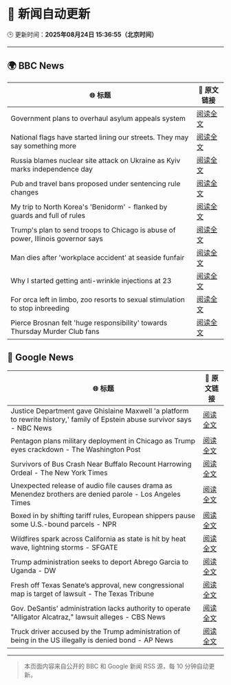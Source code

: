 # 🧠 新闻自动更新

🕒 更新时间：**2025年08月24日 15:36:55（北京时间）**

---

## 🌍 BBC News

| 🌐 标题 | 🔗 原文链接 |
|--------|-------------|
| Government plans to overhaul asylum appeals system | [阅读全文](https://www.bbc.com/news/articles/cg4xp4ywk47o?at_medium=RSS&at_campaign=rss) |
| National flags have started lining our streets. They may say something more | [阅读全文](https://www.bbc.com/news/articles/cx271162ee3o?at_medium=RSS&at_campaign=rss) |
| Russia blames nuclear site attack on Ukraine as Kyiv marks independence day | [阅读全文](https://www.bbc.com/news/articles/czxy2v9dzgxo?at_medium=RSS&at_campaign=rss) |
| Pub and travel bans proposed under sentencing rule changes | [阅读全文](https://www.bbc.com/news/articles/c5ypej14j2xo?at_medium=RSS&at_campaign=rss) |
| My trip to North Korea's 'Benidorm' - flanked by guards and full of rules | [阅读全文](https://www.bbc.com/news/articles/c707d1ez0kno?at_medium=RSS&at_campaign=rss) |
| Trump's plan to send troops to Chicago is abuse of power, Illinois governor says | [阅读全文](https://www.bbc.com/news/articles/cd7yperjxneo?at_medium=RSS&at_campaign=rss) |
| Man dies after 'workplace accident' at seaside funfair | [阅读全文](https://www.bbc.com/news/articles/c7vl9yn00g3o?at_medium=RSS&at_campaign=rss) |
| Why I started getting anti-wrinkle injections at 23 | [阅读全文](https://www.bbc.com/news/articles/cr5r1qyrl78o?at_medium=RSS&at_campaign=rss) |
| For orca left in limbo, zoo resorts to sexual stimulation to stop inbreeding | [阅读全文](https://www.bbc.com/news/articles/cedvp89jy4do?at_medium=RSS&at_campaign=rss) |
| Pierce Brosnan felt 'huge responsibility' towards Thursday Murder Club fans | [阅读全文](https://www.bbc.com/news/articles/cn47gkpywk2o?at_medium=RSS&at_campaign=rss) |

## 📰 Google News

| 🌐 标题 | 🔗 原文链接 |
|--------|-------------|
| Justice Department gave Ghislaine Maxwell 'a platform to rewrite history,' family of Epstein abuse survivor says - NBC News | [阅读全文](https://news.google.com/rss/articles/CBMizgFBVV95cUxOS2k4bkc3NVhMLUN2dVpGcnljTU5BbkZCcE5HMGEzV3dtRGFKa2xJYl84WktvdmppcWxzNF9OSEZTYklRTWpFdkxNbmEwQkUxM1dBSkt0b1ZkeTh0ZDM5RndUYUhvZ0E0Z1owbXdPT203VlR0b1FrRlc1OTRCSHh2cWlHLWJtamlYV1paak42aGs3b2NGMEVodXphb1I1WXFtcGFPelpiWVlKSVdxUWs3SXdVMVREcjNYUFdwcVZjeXR5UnVxZFdwUllEWlI0UdIBVkFVX3lxTFA3bk9SYmtGekNBU29PcEVpcW9MWlVGdzBYdWc5WjRfUU41T0Z2bTNBVTBxcWpuRUxoUDhvaTlYcWtCOFhHbnA1ajNSRHE1dXk4a0dNZWtB?oc=5) |
| Pentagon plans military deployment in Chicago as Trump eyes crackdown - The Washington Post | [阅读全文](https://news.google.com/rss/articles/CBMinwFBVV95cUxQQW5fNEk1QlNxYU5rOF9yMDYyTTY5a3YySElOQVZsR0dCTXhDakFhdVVMeDcwOGt1T2xGZnMwN00zRVdZeGdPaGpoT3FoOUlZeWJKMmVWckFka2hnd2Jpel80a1VpNlhsR2UyV0l4ZktIaVBSN2h0cFo0blVTQmdXNzhlZUNEell1blE3UF9JM01mN1FWTC1qM1FDNGk1a00?oc=5) |
| Survivors of Bus Crash Near Buffalo Recount Harrowing Ordeal - The New York Times | [阅读全文](https://news.google.com/rss/articles/CBMigAFBVV95cUxOQnZmV3gxY3Bid3M2OUQ1cWtqYjk3ZXp1N2JGM3F1WjZyeXl6eWQtUURwYXlPVlg3aUFDUVhjU0xQM3RJS2l3WlhyQmhlVFkyR1RwWWpkLUx5QVhvZGItQVRYOGc2UDloa3l4bGVZWVVjRkpraDc4aEItcVBGWW1ITQ?oc=5) |
| Unexpected release of audio file causes drama as Menendez brothers are denied parole - Los Angeles Times | [阅读全文](https://news.google.com/rss/articles/CBMikAFBVV95cUxQaUpMZVl2bXlpcFYzWE15NTdVV0R5Y2FfQlk3c29IaDJQeXJNbk9tNjNMV1NtazVLdUJCLWtPbF9EMlJfanY1Q3FfLWZ2Yy1Ka0JWUnUyVWMwV1FOcXFIQTIyeU5BbFpuckphVm5GMUtWM3NieHZhbDRZelpGOENTNkF0ZE5CeEZtanlDWllVbzc?oc=5) |
| Boxed in by shifting tariff rules, European shippers pause some U.S.-bound parcels - NPR | [阅读全文](https://news.google.com/rss/articles/CBMicEFVX3lxTFBpZl8wbnRzWjdnVW9YY2tCVGRHMEg3c19HLXY2cnRsTUYzRGgzenhYeWE3bk9zMGFLUUtMNjJ0SllHdkhBX0w4WkpUVFd6d0MwTlFmOUNwNXdZVkdON1BKWnBHSkh4NDV3Q3RDTmNCaGQ?oc=5) |
| Wildfires spark across California as state is hit by heat wave, lightning storms - SFGATE | [阅读全文](https://news.google.com/rss/articles/CBMimwFBVV95cUxOSFpEdEVRUXkwUU5QWVFHT2hzdndWaksxdTdYd0d4b1RGTVlubHVES3l0RTF5QXdQbTg5Q21Gb1BIM19FZGdHbFBHTEZzS2d3eFBrNWJtc2tqbXo1SGc2a3RoSV9ZREE2SnlsNFNMMjNDS2w2cS1aSmJ2TldJaUZvNGZrOHJGLTh1UVRzQVRMMFYwVFN4TWIxQ2ZfYw?oc=5) |
| Trump administration seeks to deport Abrego Garcia to Uganda - DW | [阅读全文](https://news.google.com/rss/articles/CBMimAFBVV95cUxQRjJrYjY4TEZYR19YS3ZfVFBzYlh4ckdleW5RTmtYUXdZX1FOZ2l2UjhQM01saC1QOEVwVFRHTkhqQzMzMkx1Njk4YjRVSGQ2dm1KeklnMmtYNEtpdTVUUzBBNnA2QXdHUUlVS1lvU2RlZDhCN1AyWkI0Z2dtVTQtMlg4eTVDVVJKd1dtamlIdy1sclpBZThCbtIBmAFBVV95cUxQMGgtMTdSQ2w1cmRyLUxvUF9zaklBQ3FCTjg4OVgzaW9hQ1VPZjQ2MUJVc2ItZzdCR0lyODA2YzB6WFVKZWNvdTN5M2tRN3lmTDhIRVlkZ3hVcm8yQmMydHl6aWRMeDNqemhRU1laTUp5OGU2V1F1aWVITDNZbzFHemVUbXNWbWo2YkhsMFpEdWdwT3VqSU9MZw?oc=5) |
| Fresh off Texas Senate’s approval, new congressional map is target of lawsuit - The Texas Tribune | [阅读全文](https://news.google.com/rss/articles/CBMifEFVX3lxTE1IYnloYUpTM1Y2bnFKV19PQVJHd2tMRUhYTnU3TUJkMi1pZ29tcXNHR3NWWTMybzRZaC1Jb3ZfaWF3czJSUnhLUE1QZE9iWWFOUkV0VFNoaGJEWGIzM25uckJ1RFU1SDdpWEVhUWw3R2RGWFFYc3BQa2dKTUE?oc=5) |
| Gov. DeSantis' administration lacks authority to operate "Alligator Alcatraz," lawsuit alleges - CBS News | [阅读全文](https://news.google.com/rss/articles/CBMimwFBVV95cUxNQ1ZmN2d3TUMtTU9xcG1MQmRkZ1dkTDEtM2p5cWdfRmVXREhSN2poWjNqdzhDU1FkdV9wS3REcjBJQ3FNRFcyMGdlaER1VllNaDVwS0lCT2xOTjBXaVVaSzZkR08yRV9kSmZoM1E2VnRySl9tQmpQVTZzRWVEZ0N4bVctZFU0dEhnajl5b3lWOTR6TGl3Mm1OdHhRZw?oc=5) |
| Truck driver accused by the Trump administration of being in the US illegally is denied bond - AP News | [阅读全文](https://news.google.com/rss/articles/CBMisgFBVV95cUxONDFzbW42UDJ3eEQxM09lcngyZ1F1bFdXM2JES3hpTnFQeHRsUU1JSTVRdS1mNHc3NjQzTWR2cldtSkJVMEp2eEd5R3N3blhsNHFCTFk0SHhYb3hWTGIyTDFGejAxUmJiTHgzazBvN0h2REpXRVhYYjZIVjN3RkgxeGFZYjEycHhnTXBvWjE5OFhJVFZuUEJ0M0hRUkl4UkxNSHJoTlE3NDJmeFlmWnJZSjZR?oc=5) |

---
> 本页面内容来自公开的 BBC 和 Google 新闻 RSS 源，每 10 分钟自动更新。